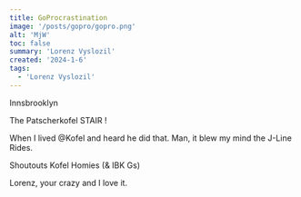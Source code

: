 ```yaml
---
title: GoProcrastination
image: '/posts/gopro/gopro.png'
alt: 'MjW'
toc: false
summary: 'Lorenz Vyslozil'
created: '2024-1-6'
tags:
  - 'Lorenz Vyslozil'
---
```


Innsbrooklyn

The Patscherkofel STAIR !

When I lived @Kofel and heard he did that.
Man, it blew my mind the J-Line Rides.

Shoutouts Kofel Homies (& IBK Gs)

Lorenz, your crazy and I love it.

<script>
  import { YouTube } from 'sveltekit-embed'
</script>

<YouTube youTubeId="Hq_mO3cxWzY" />

